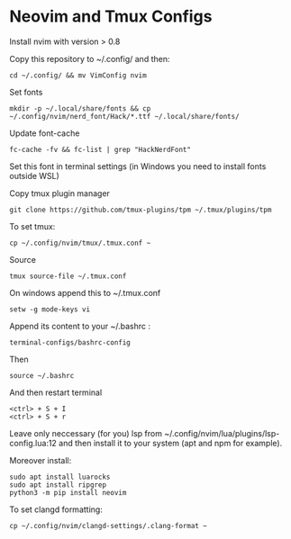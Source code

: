 # Neovim and Tmux Configs

Install nvim with version > 0.8


Copy this repository to ~/.config/ and then:

    cd ~/.config/ && mv VimConfig nvim

Set fonts

    mkdir -p ~/.local/share/fonts && cp ~/.config/nvim/nerd_font/Hack/*.ttf ~/.local/share/fonts/

Update font-cache

    fc-cache -fv && fc-list | grep "HackNerdFont"

Set this font in terminal settings (in Windows you need to install fonts outside WSL)

Copy tmux plugin manager

    git clone https://github.com/tmux-plugins/tpm ~/.tmux/plugins/tpm

To set tmux:

    cp ~/.config/nvim/tmux/.tmux.conf ~

Source 

    tmux source-file ~/.tmux.conf

On windows append this to ~/.tmux.conf

    setw -g mode-keys vi

Append its content to your ~/.bashrc :

    terminal-configs/bashrc-config

Then

    source ~/.bashrc

And then restart terminal

    <ctrl> + S + I
    <ctrl> + S + r

Leave only neccessary (for you) lsp from ~/.config/nvim/lua/plugins/lsp-config.lua:12 and then install it to your system (apt and npm for example).

Moreover install:

    sudo apt install luarocks
    sudo apt install ripgrep
    python3 -m pip install neovim


To set clangd formatting:

    cp ~/.config/nvim/clangd-settings/.clang-format ~